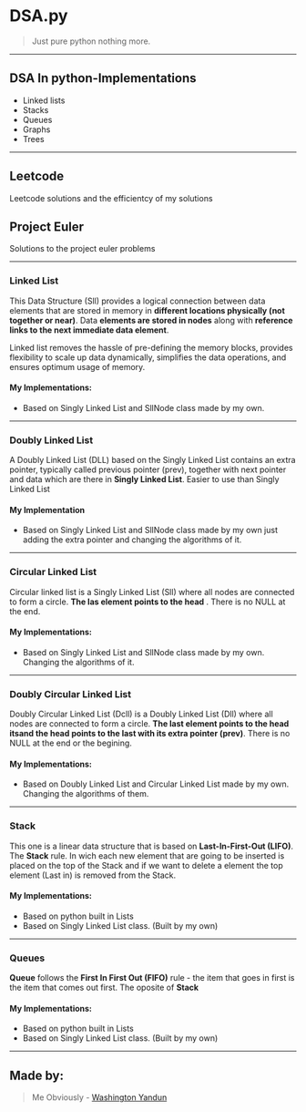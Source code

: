 # DSA.py

> Just pure python nothing more.

---

## DSA In python-Implementations

-   Linked lists
-   Stacks
-   Queues
-   Graphs
-   Trees

---

## Leetcode

Leetcode solutions and the efficientcy of my solutions

## Project Euler

Solutions to the project euler problems

---

### Linked List

This Data Structure (Sll) provides a logical connection between data elements that are stored in memory in **different locations physically (not together or near)**. Data **elements are stored in nodes** along with **reference links to the next immediate data element**.

Linked list removes the hassle of pre-defining the memory blocks, provides flexibility to scale up data dynamically, simplifies the data operations, and ensures optimum usage of memory.

#### My Implementations:

-   Based on Singly Linked List and SllNode class made by my own.

---

### Doubly Linked List

A Doubly Linked List (DLL) based on the Singly Linked List contains an extra pointer, typically called previous pointer (prev), together with next pointer and data which are there in **Singly Linked List**. Easier to use than Singly Linked List

#### My Implementation

-   Based on Singly Linked List and SllNode class made by my own just adding the extra pointer and changing the algorithms of it.

---

### Circular Linked List

Circular linked list is a Singly Linked List (Sll) where all nodes are connected to form a circle. **The las element points to the head** . There is no NULL at the end.

#### My Implementations:

-   Based on Singly Linked List and SllNode class made by my own. Changing the algorithms of it.

---

### Doubly Circular Linked List

Doubly Circular Linked List (Dcll) is a Doubly Linked List (Dll) where all nodes are connected to form a circle. **The last element points to the head itsand the head points to the last with its extra pointer (prev)**. There is no NULL at the end or the begining.

#### My Implementations:

-   Based on Doubly Linked List and Circular Linked List made by my own. Changing the algorithms of them.

---

### Stack

This one is a linear data structure that is based on **Last-In-First-Out (LIFO)**. The **Stack** rule. In wich each new element that are going to be inserted is placed on the top of the Stack and if we want to delete a element the top element (Last in) is removed from the Stack.

#### My Implementations:

-   Based on python built in Lists
-   Based on Singly Linked List class. (Built by my own)

---

### Queues

**Queue** follows the **First In First Out (FIFO)** rule - the item that goes in first is the item that comes out first. The oposite of **Stack**

#### My Implementations:

-   Based on python built in Lists
-   Based on Singly Linked List class. (Built by my own)

---

## Made by: 
>Me Obviously - [Washington Yandun](https://washingtonyandun.github.io/wy-portfolio/)
